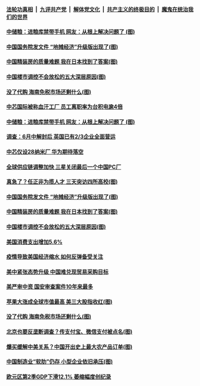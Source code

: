 

####  [法轮功真相](../../../../basic/blob/master/README.md?t=08030102) &nbsp;|&nbsp; [九评共产党](../../../../9ping.md/blob/master/README.md?t=08030102) &nbsp;|&nbsp; [解体党文化](../../../../jtdwh.md/blob/master/README.md?t=08030102)  &nbsp;|&nbsp; [共产主义的终极目的](../../../../gczydzjmd.md/blob/master/README.md?t=08030102) &nbsp;|&nbsp; [魔鬼在统治我们的世界](../../../../mgztzwmdsj.md/blob/master/README.md?t=08030102) 

#### [中储粮：进粮库禁带手机 网友：从根上解决问题了&nbsp;(图)](../pages/p5/941656.md?t=08030102) 

#### [中国国务院发文件 “地摊经济”升级版出现了(图)](../pages/p5/941570.md?t=08030102) 

#### [中国精装房的质量难题 我在日本找到了答案(图)](../pages/p5/941598.md?t=08030102) 

#### [中国楼市调控不会放松的五大深层原因(图)](../pages/p5/941568.md?t=08030102) 


#### [没了代购 海南免税市场还剩什么(图)](../pages/p5/941511.md?t=08030102) 

#### [中芯国际被称血汗工厂 员工离职率为台积电逾4倍](../pages/p5/941660.md?t=08030102) 

#### [中储粮：进粮库禁带手机 网友：从根上解决问题了&nbsp;(图)](../pages/p5/941656.md?t=08030102) 

#### [调查：6月中解封后 英国已有2/3企业全面营运](../pages/p5/941655.md?t=08030102) 

#### [中芯仅设28纳米厂 华为期待落空](../pages/p5/941654.md?t=08030102) 

#### [全球供应链调整加快 三星关闭最后一个中国PC厂](../pages/p5/941635.md?t=08030102) 

#### [真急了？任正非为揽人才 三天突访四所高校(图)](../pages/p5/941633.md?t=08030102) 

#### [中国国务院发文件 “地摊经济”升级版出现了(图)](../pages/p5/941570.md?t=08030102) 

#### [中国精装房的质量难题 我在日本找到了答案(图)](../pages/p5/941598.md?t=08030102) 

#### [中国楼市调控不会放松的五大深层原因(图)](../pages/p5/941568.md?t=08030102) 

#### [美国消费支出增加5.6%](../pages/p5/941558.md?t=08030102) 

#### [疫情导致美国经济缩水 如何反弹备受关注](../pages/p5/941557.md?t=08030102) 

#### [美中紧张态势升级 中国难兑现贸易采购目标](../pages/p5/941556.md?t=08030102) 


#### [美严审中资 国安审查案件10年来最多](../pages/p5/941522.md?t=08030102) 

#### [苹果大涨成全球市值最高 美三大股指收红(图)](../pages/p5/941521.md?t=08030102) 

#### [没了代购 海南免税市场还剩什么(图)](../pages/p5/941511.md?t=08030102) 

#### [北京也要反垄断调查？传支付宝、微信支付被点名(图)](../pages/p5/941503.md?t=08030102) 

#### [爆买缓解中美关系？中国开出史上最大农产品订单(图)](../pages/p5/941477.md?t=08030102) 

#### [中国制造业“软肋”仍存 小型企业依旧承压(图)](../pages/p5/941478.md?t=08030102) 

#### [欧元区第2季GDP下滑12.1% 萎缩幅度创纪录](../pages/p5/941472.md?t=08030102) 

